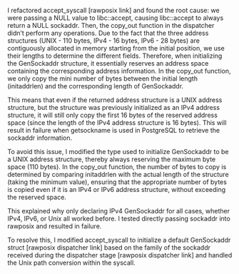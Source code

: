 I refactored accept_syscall [rawposix link] and found the root cause: we were passing a NULL value to libc::accept, 
causing libc::accept to always return a NULL sockaddr. Then, the copy_out function in the dispatcher didn’t perform any operations.
Due to the fact that the three address structures (UNIX - 110 bytes, IPv4 - 16 bytes, IPv6 - 28 bytes) are contiguously allocated in 
memory starting from the initial position, we use their lengths to determine the different fields. Therefore, when initializing the 
GenSockaddr structure, it essentially reserves an address space containing the corresponding address information. In the copy_out 
function, we only copy the mini number of bytes between the initial length (initaddrlen) and the corresponding length of GenSockaddr.

This means that even if the returned address structure is a UNIX address structure, but the structure was previously initialized as 
an IPv4 address structure, it will still only copy the first 16 bytes of the reserved address space (since the length of the IPv4 
address structure is 16 bytes). This will result in failure when getsockname is used in PostgreSQL to retrieve the sockaddr information.

To avoid this issue, I modified the type used to initialize GenSockaddr to be a UNIX address structure, thereby always reserving the 
maximum byte space (110 bytes). In the copy_out function, the number of bytes to copy is determined by comparing initaddrlen with the 
actual length of the structure (taking the minimum value), ensuring that the appropriate number of bytes is copied even if it is an IPv4 
or IPv6 address structure, without exceeding the reserved space.

This explained why only declaring IPv4 GenSockaddr for all cases, whether IPv4, IPv6, or Unix all worked before. I tested directly passing 
sockaddr into rawposix and resulted in failure.

To resolve this, I modified accept_syscall to initialize a default GenSockaddr struct [rawposix dispatcher link] based on the family of 
the sockaddr received during the dispatcher stage [rawposix dispatcher link] and handled the Unix path conversion within the syscall.
